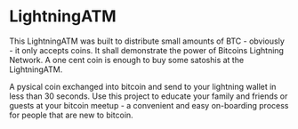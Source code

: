 # LightningATM

This LightningATM was built to distribute small amounts of BTC - obviously - it only accepts coins. It shall demonstrate the power of Bitcoins Lightning Network. A one cent coin is enough to buy some satoshis at the LightningATM.

A pysical coin exchanged into bitcoin and send to your lightning wallet in less than 30 seconds. Use this project to educate your family and friends or guests at your bitcoin meetup - a convenient and easy on-boarding process for people that are new to bitcoin. 
